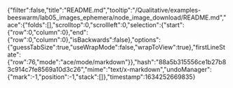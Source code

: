 {"filter":false,"title":"README.md","tooltip":"/Qualitative/examples-beeswarm/lab05_images_ephemera/node_image_download/README.md","ace":{"folds":[],"scrolltop":0,"scrollleft":0,"selection":{"start":{"row":0,"column":0},"end":{"row":0,"column":0},"isBackwards":false},"options":{"guessTabSize":true,"useWrapMode":false,"wrapToView":true},"firstLineState":{"row":76,"mode":"ace/mode/markdown"}},"hash":"88a5b315556ce1b27b83c914c7fe8569a10d3c26","mime":"text/x-markdown","undoManager":{"mark":-1,"position":-1,"stack":[]},"timestamp":1634252669835}